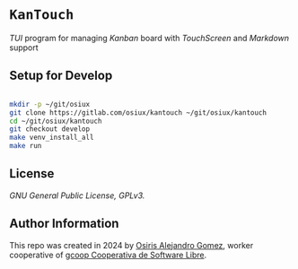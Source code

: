 # `KanTouch`

_TUI_ program for managing _Kanban_ board with _TouchScreen_ and
_Markdown_ support

## Setup for Develop

~~~bash

mkdir -p ~/git/osiux
git clone https://gitlab.com/osiux/kantouch ~/git/osiux/kantouch
cd ~/git/osiux/kantouch
git checkout develop
make venv_install_all
make run

~~~

## License

_GNU General Public License, GPLv3._

## Author Information

This repo was created in 2024 by
 [Osiris Alejandro Gomez](https://osiux.com/), worker cooperative of
 [gcoop Cooperativa de Software Libre](https://www.gcoop.coop/).
